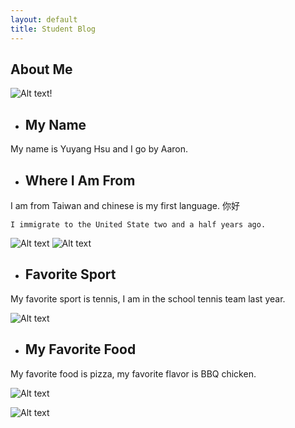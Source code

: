 ```yaml
---
layout: default
title: Student Blog
---
```



## About Me
![Alt text](https://i.postimg.cc/V6LrWfwd/Screenshot-20230817-150023-Samsung-Notes-1.jpg)!
- ## My Name 
My name is Yuyang Hsu and I go by Aaron.

- ## Where I Am From
I am from Taiwan and chinese is my first language.                                                                                      你好

    I immigrate to the United State two and a half years ago.

![Alt text](https://encrypted-tbn0.gstatic.com/images?q=tbn:ANd9GcS6CzIdkQlI3Sj1J7JmXfLRRRoUtfB2nPCVxA&usqp=CAU) ![Alt text](https://encrypted-tbn0.gstatic.com/images?q=tbn:ANd9GcTow6WWYBXD_uWZH05Lx9YVXiKJPOoyepRUiA&usqp=CAU)
- ## Favorite Sport
My favorite sport is tennis, I am in the school tennis team last year.

![Alt text](https://www.bhf.org.uk/-/media/images/information-support/heart-matters/heart-matters/summer-2018/activity/tennis_racket_balls_ss_0618_noexp_620x400.jpg?rev=c18a71fbd05e4a91b4bbc40af01aafaa&hash=B6D9F53AC70899560495FC5D3205784D)
- ## My Favorite Food
My favorite food is pizza, my favorite flavor is BBQ chicken.

![Alt text](https://cdn.apartmenttherapy.info/image/upload/f_jpg,q_auto:eco,c_fill,g_auto,w_1500,ar_1:1/k%2FPhoto%2FRecipe%20Ramp%20Up%2F2021-07-Chicken-Alfredo-Pizza%2FChicken-Alfredo-Pizza-KitchnKitchn2970-1_01)


![Alt text](https://www.icegif.com/wp-content/uploads/2023/01/icegif-401.gif)